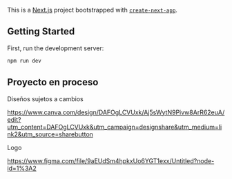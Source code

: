 This is a [Next.js](https://nextjs.org/) project bootstrapped with [`create-next-app`](https://github.com/vercel/next.js/tree/canary/packages/create-next-app).

## Getting Started

First, run the development server:

```bash
npm run dev
```

## Proyecto en proceso

Diseños sujetos a cambios

https://www.canva.com/design/DAFOgLCVUxk/Aj5sWytN9Pivw8ArR62euA/edit?utm_content=DAFOgLCVUxk&utm_campaign=designshare&utm_medium=link2&utm_source=sharebutton



Logo 

https://www.figma.com/file/9aEUdSm4hpkxUo6YGT1exx/Untitled?node-id=1%3A2
